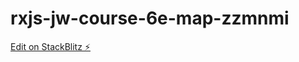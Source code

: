 # rxjs-jw-course-6e-map-zzmnmi

[Edit on StackBlitz ⚡️](https://stackblitz.com/edit/rxjs-jw-course-6e-map-zzmnmi)